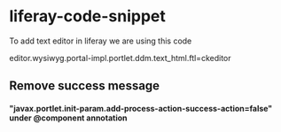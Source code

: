 # liferay-code-snippet

<p>To add text editor in liferay we are using this code</p>
editor.wysiwyg.portal-impl.portlet.ddm.text_html.ftl=ckeditor

## Remove success message
#### "javax.portlet.init-param.add-process-action-success-action=false" under @component annotation
